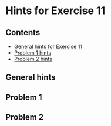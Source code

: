 # Hints for Exercise 11
## Contents
- [General hints for Exercise 11](#general-hints)
- [Problem 1 hints](#problem-1)
- [Problem 2 hints](#problem-2)

## General hints

## Problem 1

## Problem 2
